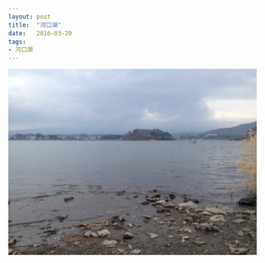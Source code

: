 ```yaml
---
layout: post
title:  "河口湖"
date:   2016-03-20
tags:
- 河口湖
---
```

![河口湖](/media/2016-03-20-河口湖.jpeg)